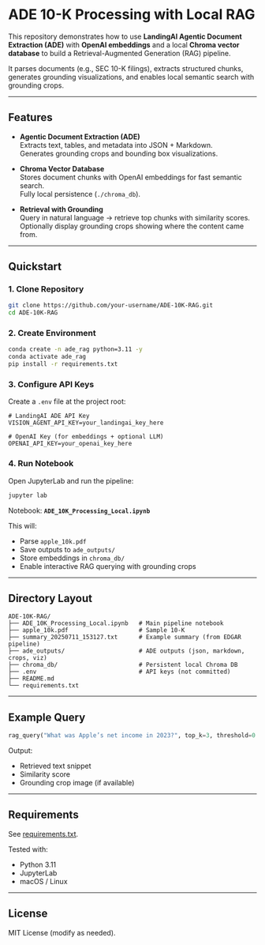 # ADE 10-K Processing with Local RAG

This repository demonstrates how to use **LandingAI Agentic Document Extraction (ADE)** with **OpenAI embeddings** and a local **Chroma vector database** to build a Retrieval-Augmented Generation (RAG) pipeline.

It parses documents (e.g., SEC 10-K filings), extracts structured chunks, generates grounding visualizations, and enables local semantic search with grounding crops.

---

## Features

- **Agentic Document Extraction (ADE)**  
  Extracts text, tables, and metadata into JSON + Markdown.  
  Generates grounding crops and bounding box visualizations.

- **Chroma Vector Database**  
  Stores document chunks with OpenAI embeddings for fast semantic search.  
  Fully local persistence (`./chroma_db`).

- **Retrieval with Grounding**  
  Query in natural language → retrieve top chunks with similarity scores.  
  Optionally display grounding crops showing where the content came from.

---

## Quickstart

### 1. Clone Repository
```bash
git clone https://github.com/your-username/ADE-10K-RAG.git
cd ADE-10K-RAG
```

### 2. Create Environment
```bash
conda create -n ade_rag python=3.11 -y
conda activate ade_rag
pip install -r requirements.txt
```

### 3. Configure API Keys
Create a `.env` file at the project root:

```env
# LandingAI ADE API Key
VISION_AGENT_API_KEY=your_landingai_key_here

# OpenAI Key (for embeddings + optional LLM)
OPENAI_API_KEY=your_openai_key_here
```

### 4. Run Notebook
Open JupyterLab and run the pipeline:

```bash
jupyter lab
```

Notebook: **`ADE_10K_Processing_Local.ipynb`**

This will:
- Parse `apple_10k.pdf`
- Save outputs to `ade_outputs/`
- Store embeddings in `chroma_db/`
- Enable interactive RAG querying with grounding crops

---

## Directory Layout

```
ADE-10K-RAG/
├── ADE_10K_Processing_Local.ipynb   # Main pipeline notebook
├── apple_10k.pdf                    # Sample 10-K
├── summary_20250711_153127.txt      # Example summary (from EDGAR pipeline)
├── ade_outputs/                     # ADE outputs (json, markdown, crops, viz)
├── chroma_db/                       # Persistent local Chroma DB
├── .env                             # API keys (not committed)
├── README.md
└── requirements.txt
```

---

## Example Query

```python
rag_query("What was Apple’s net income in 2023?", top_k=3, threshold=0.25)
```

Output:
- Retrieved text snippet
- Similarity score
- Grounding crop image (if available)

---

## Requirements

See [requirements.txt](./requirements.txt).

Tested with:
- Python 3.11
- JupyterLab
- macOS / Linux

---

## License

MIT License (modify as needed).
